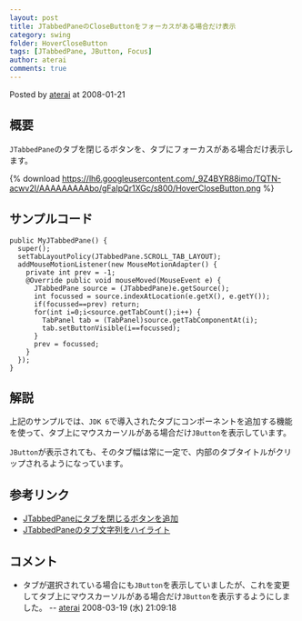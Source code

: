 ```yaml
---
layout: post
title: JTabbedPaneのCloseButtonをフォーカスがある場合だけ表示
category: swing
folder: HoverCloseButton
tags: [JTabbedPane, JButton, Focus]
author: aterai
comments: true
---
```


Posted by [aterai](http://terai.xrea.jp/aterai.html) at 2008-01-21

## 概要
`JTabbedPane`のタブを閉じるボタンを、タブにフォーカスがある場合だけ表示します。

{% download https://lh6.googleusercontent.com/_9Z4BYR88imo/TQTN-acwv2I/AAAAAAAAAbo/gFaIpQr1XGc/s800/HoverCloseButton.png %}

## サンプルコード
<pre class="prettyprint"><code>public MyJTabbedPane() {
  super();
  setTabLayoutPolicy(JTabbedPane.SCROLL_TAB_LAYOUT);
  addMouseMotionListener(new MouseMotionAdapter() {
    private int prev = -1;
    @Override public void mouseMoved(MouseEvent e) {
      JTabbedPane source = (JTabbedPane)e.getSource();
      int focussed = source.indexAtLocation(e.getX(), e.getY());
      if(focussed==prev) return;
      for(int i=0;i&lt;source.getTabCount();i++) {
        TabPanel tab = (TabPanel)source.getTabComponentAt(i);
        tab.setButtonVisible(i==focussed);
      }
      prev = focussed;
    }
  });
}
</code></pre>

## 解説
上記のサンプルでは、`JDK 6`で導入されたタブにコンポーネントを追加する機能を使って、タブ上にマウスカーソルがある場合だけ`JButton`を表示しています。

`JButton`が表示されても、そのタブ幅は常に一定で、内部のタブタイトルがクリップされるようになっています。

## 参考リンク
- [JTabbedPaneにタブを閉じるボタンを追加](http://terai.xrea.jp/Swing/TabWithCloseButton.html)
- [JTabbedPaneのタブ文字列をハイライト](http://terai.xrea.jp/Swing/TabTitleHighlight.html)

<!-- dummy comment line for breaking list -->

## コメント
- タブが選択されている場合にも`JButton`を表示していましたが、これを変更してタブ上にマウスカーソルがある場合だけ`JButton`を表示するようにしました。 -- [aterai](http://terai.xrea.jp/aterai.html) 2008-03-19 (水) 21:09:18

<!-- dummy comment line for breaking list -->

